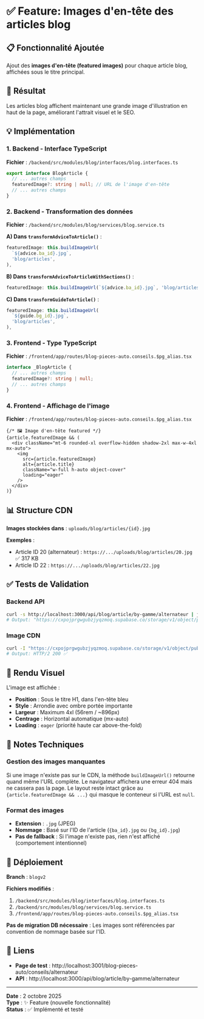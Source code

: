 # ✅ Feature: Images d'en-tête des articles blog

## 📋 Fonctionnalité Ajoutée

Ajout des **images d'en-tête (featured images)** pour chaque article blog, affichées sous le titre principal.

## 🎯 Résultat

Les articles blog affichent maintenant une grande image d'illustration en haut de la page, améliorant l'attrait visuel et le SEO.

## 💡 Implémentation

### 1. Backend - Interface TypeScript

**Fichier** : `/backend/src/modules/blog/interfaces/blog.interfaces.ts`

```typescript
export interface BlogArticle {
  // ... autres champs
  featuredImage?: string | null; // URL de l'image d'en-tête
  // ... autres champs
}
```

### 2. Backend - Transformation des données

**Fichier** : `/backend/src/modules/blog/services/blog.service.ts`

**A) Dans `transformAdviceToArticle()`** :
```typescript
featuredImage: this.buildImageUrl(
  `${advice.ba_id}.jpg`,
  'blog/articles',
),
```

**B) Dans `transformAdviceToArticleWithSections()`** :
```typescript
featuredImage: this.buildImageUrl(`${advice.ba_id}.jpg`, 'blog/articles'),
```

**C) Dans `transformGuideToArticle()`** :
```typescript
featuredImage: this.buildImageUrl(
  `${guide.bg_id}.jpg`,
  'blog/articles',
),
```

### 3. Frontend - Type TypeScript

**Fichier** : `/frontend/app/routes/blog-pieces-auto.conseils.$pg_alias.tsx`

```typescript
interface _BlogArticle {
  // ... autres champs
  featuredImage?: string | null;
  // ... autres champs
}
```

### 4. Frontend - Affichage de l'image

**Fichier** : `/frontend/app/routes/blog-pieces-auto.conseils.$pg_alias.tsx`

```tsx
{/* 🖼️ Image d'en-tête featured */}
{article.featuredImage && (
  <div className="mt-6 rounded-xl overflow-hidden shadow-2xl max-w-4xl mx-auto">
    <img
      src={article.featuredImage}
      alt={article.title}
      className="w-full h-auto object-cover"
      loading="eager"
    />
  </div>
)}
```

## 📊 Structure CDN

**Images stockées dans** : `uploads/blog/articles/{id}.jpg`

**Exemples** :
- Article ID 20 (alternateur) : `https://.../uploads/blog/articles/20.jpg` ✅ 317 KB
- Article ID 22 : `https://.../uploads/blog/articles/22.jpg`

## ✅ Tests de Validation

### Backend API
```bash
curl -s http://localhost:3000/api/blog/article/by-gamme/alternateur | jq '.data.featuredImage'
# Output: "https://cxpojprgwgubzjyqzmoq.supabase.co/storage/v1/object/public/uploads/blog/articles/20.jpg"
```

### Image CDN
```bash
curl -I "https://cxpojprgwgubzjyqzmoq.supabase.co/storage/v1/object/public/uploads/blog/articles/20.jpg"
# Output: HTTP/2 200 ✅
```

## 🎨 Rendu Visuel

L'image est affichée :
- **Position** : Sous le titre H1, dans l'en-tête bleu
- **Style** : Arrondie avec ombre portée importante
- **Largeur** : Maximum 4xl (56rem / ~896px)
- **Centrage** : Horizontal automatique (mx-auto)
- **Loading** : `eager` (priorité haute car above-the-fold)

## 📝 Notes Techniques

### Gestion des images manquantes

Si une image n'existe pas sur le CDN, la méthode `buildImageUrl()` retourne quand même l'URL complète. Le navigateur affichera une erreur 404 mais ne cassera pas la page. Le layout reste intact grâce au `{article.featuredImage && ...}` qui masque le conteneur si l'URL est `null`.

### Format des images

- **Extension** : `.jpg` (JPEG)
- **Nommage** : Basé sur l'ID de l'article (`{ba_id}.jpg` ou `{bg_id}.jpg`)
- **Pas de fallback** : Si l'image n'existe pas, rien n'est affiché (comportement intentionnel)

## 🚀 Déploiement

**Branch** : `blogv2`

**Fichiers modifiés** :
1. `/backend/src/modules/blog/interfaces/blog.interfaces.ts`
2. `/backend/src/modules/blog/services/blog.service.ts`
3. `/frontend/app/routes/blog-pieces-auto.conseils.$pg_alias.tsx`

**Pas de migration DB nécessaire** : Les images sont référencées par convention de nommage basée sur l'ID.

## 🔗 Liens

- **Page de test** : http://localhost:3001/blog-pieces-auto/conseils/alternateur
- **API** : http://localhost:3000/api/blog/article/by-gamme/alternateur

---

**Date** : 2 octobre 2025  
**Type** : ✨ Feature (nouvelle fonctionnalité)  
**Status** : ✅ Implémenté et testé
